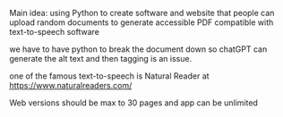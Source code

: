 Main idea: using Python to create software and website that people can upload random documents to generate accessible PDF compatible with text-to-speech software

we have to have python to break the document down so chatGPT can generate the alt text and then tagging is an issue. 

one of the famous text-to-speech is Natural Reader at https://www.naturalreaders.com/ 

Web versions should be max to 30 pages and app can be unlimited 
